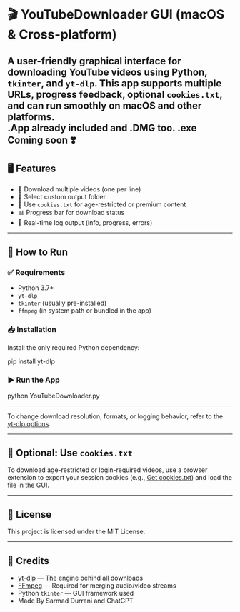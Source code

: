 # 🎬 YouTubeDownloader GUI (macOS & Cross-platform)

A user-friendly graphical interface for downloading YouTube videos using Python, `tkinter`, and `yt-dlp`. This app supports multiple URLs, progress feedback, optional `cookies.txt`, and can run smoothly on macOS and other platforms.  
.App already included and .DMG too. .exe Coming soon ❣️  
---

## 🖥️ Features

- 🎯 Download multiple videos (one per line)
- 📂 Select custom output folder
- 🍪 Use `cookies.txt` for age-restricted or premium content
- 📊 Progress bar for download status
- 📄 Real-time log output (info, progress, errors)

---

## 🚀 How to Run

### ✅ Requirements

- Python 3.7+
- `yt-dlp`
- `tkinter` (usually pre-installed)
- `ffmpeg` (in system path or bundled in the app)

### 📥 Installation

Install the only required Python dependency:


pip install yt-dlp 


### ▶️ Run the App


python YouTubeDownloader.py


---


To change download resolution, formats, or logging behavior, refer to the [yt-dlp options](https://github.com/yt-dlp/yt-dlp#usage-and-options).

---

## 📂 Optional: Use `cookies.txt`

To download age-restricted or login-required videos, use a browser extension to export your session cookies (e.g., [Get cookies.txt](https://chrome.google.com/webstore/detail/get-cookiestxt/lopibhbgjfmmagieklknhmkomaindhoi)) and load the file in the GUI.

---

## 📃 License

This project is licensed under the MIT License.

---

## 🙌 Credits

- [yt-dlp](https://github.com/yt-dlp/yt-dlp) — The engine behind all downloads  
- [FFmpeg](https://ffmpeg.org/) — Required for merging audio/video streams  
- Python `tkinter` — GUI framework used
- Made By Sarmad Durrani and ChatGPT
